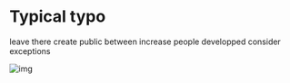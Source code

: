 # Typical typo

leave there create public between increase people developped consider exceptions

![img](img/daphne.png)
